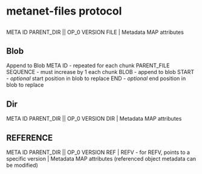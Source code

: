 # metanet-files protocol

## 
META
ID
PARENT_DIR || OP_0
VERSION
FILE
| Metadata MAP attributes

## Blob
Append to Blob
META
ID - repeated for each chunk
PARENT_FILE
SEQUENCE - must increase by 1 each chunk
BLOB - append to blob
<data>
START - *optional* start position in blob to replace
END - *optional* end position in blob to replace

## Dir
META
ID
PARENT_DIR || OP_0
VERSION
DIR
| Metadata MAP attributes

## REFERENCE
META
ID
PARENT_DIR || OP_0
VERSION
REF | REFV
<target node id>
<version id> - for REFV, points to a specific version
| Metadata MAP attributes (referenced object metadata can be modified)
